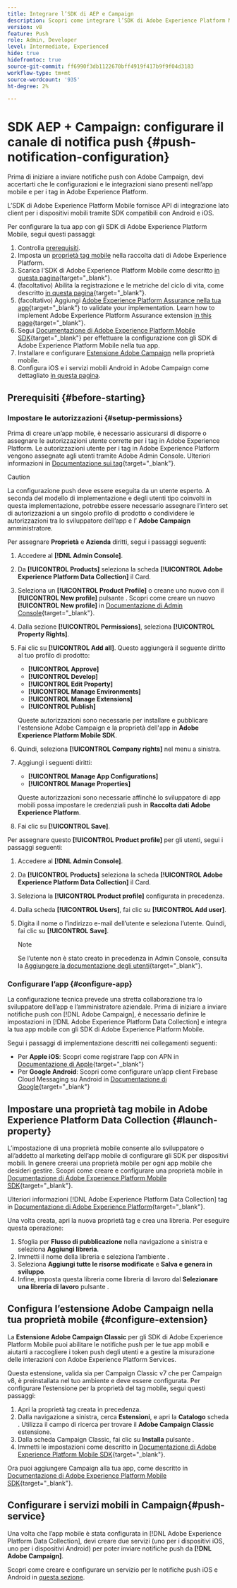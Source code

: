 ```yaml
---
title: Integrare l’SDK di AEP e Campaign
description: Scopri come integrare l’SDK di Adobe Experience Platform Mobile con la tua app.
version: v8
feature: Push
role: Admin, Developer
level: Intermediate, Experienced
hide: true
hidefromtoc: true
source-git-commit: ff6990f3db1122670bff4919f417b9f9f04d3183
workflow-type: tm+mt
source-wordcount: '935'
ht-degree: 2%

---
```



# SDK AEP + Campaign: configurare il canale di notifica push {#push-notification-configuration}

Prima di iniziare a inviare notifiche push con Adobe Campaign, devi accertarti che le configurazioni e le integrazioni siano presenti nell’app mobile e per i tag in Adobe Experience Platform.

L’SDK di Adobe Experience Platform Mobile fornisce API di integrazione lato client per i dispositivi mobili tramite SDK compatibili con Android e iOS.

Per configurare la tua app con gli SDK di Adobe Experience Platform Mobile, segui questi passaggi:

1. Controlla [prerequisiti](#before-starting).
1. Imposta un [proprietà tag mobile](#launch-property) nella raccolta dati di Adobe Experience Platform.
1. Scarica l&#39;SDK di Adobe Experience Platform Mobile come descritto [in questa pagina](https://developer.adobe.com/client-sdks/documentation/getting-started/get-the-sdk/){target="_blank"}.
1. (facoltativo) Abilita la registrazione e le metriche del ciclo di vita, come descritto [in questa pagina](https://developer.adobe.com/client-sdks/documentation/getting-started/enable-debug-logging/){target="_blank"}.
1. (facoltativo) Aggiungi [Adobe Experience Platform Assurance nella tua app](https://developer.adobe.com/client-sdks/documentation/getting-started/validate/){target="_blank"} to validate your implementation. Learn how to implement Adobe Experience Platform Assurance extension [in this page](https://developer.adobe.com/client-sdks/documentation/platform-assurance-sdk/){target="_blank"}.
1. Segui [Documentazione di Adobe Experience Platform Mobile SDK](https://developer.adobe.com/client-sdks/documentation/getting-started/){target="_blank"} per effettuare la configurazione con gli SDK di Adobe Experience Platform Mobile nella tua app.
1. Installare e configurare [Estensione Adobe Campaign](#configure-extension) nella proprietà mobile.
1. Configura iOS e i servizi mobili Android in Adobe Campaign come dettagliato [in questa pagina](../send/push.md#push-config).


## Prerequisiti {#before-starting}

### Impostare le autorizzazioni {#setup-permissions}

Prima di creare un’app mobile, è necessario assicurarsi di disporre o assegnare le autorizzazioni utente corrette per i tag in Adobe Experience Platform. Le autorizzazioni utente per i tag in Adobe Experience Platform vengono assegnate agli utenti tramite Adobe Admin Console. Ulteriori informazioni in [Documentazione sui tag](https://experienceleague.adobe.com/docs/experience-platform/tags/admin/user-permissions.html){target="_blank"}.

>[!CAUTION]
>
>La configurazione push deve essere eseguita da un utente esperto. A seconda del modello di implementazione e degli utenti tipo coinvolti in questa implementazione, potrebbe essere necessario assegnare l’intero set di autorizzazioni a un singolo profilo di prodotto o condividere le autorizzazioni tra lo sviluppatore dell’app e l’ **Adobe Campaign** amministratore.

Per assegnare **Proprietà** e **Azienda** diritti, segui i passaggi seguenti:

1. Accedere al **[!DNL Admin Console]**.
1. Da **[!UICONTROL Products]** seleziona la scheda **[!UICONTROL Adobe Experience Platform Data Collection]** il Card.
1. Seleziona un **[!UICONTROL Product Profile]** o creane uno nuovo con il **[!UICONTROL New profile]** pulsante . Scopri come creare un nuovo **[!UICONTROL New profile]** in [Documentazione di Admin Console](https://experienceleague.adobe.com/docs/experience-platform/access-control/ui/create-profile.html#ui){target="_blank"}.
1. Dalla sezione **[!UICONTROL Permissions]**, seleziona **[!UICONTROL Property Rights]**.
1. Fai clic su **[!UICONTROL Add all]**. Questo aggiungerà il seguente diritto al tuo profilo di prodotto:
   * **[!UICONTROL Approve]**
   * **[!UICONTROL Develop]**
   * **[!UICONTROL Edit Property]**
   * **[!UICONTROL Manage Environments]**
   * **[!UICONTROL Manage Extensions]**
   * **[!UICONTROL Publish]**

   Queste autorizzazioni sono necessarie per installare e pubblicare l&#39;estensione Adobe Campaign e la proprietà dell&#39;app in **Adobe Experience Platform Mobile SDK**.

1. Quindi, seleziona **[!UICONTROL Company rights]** nel menu a sinistra.
1. Aggiungi i seguenti diritti:

   * **[!UICONTROL Manage App Configurations]**
   * **[!UICONTROL Manage Properties]**

   Queste autorizzazioni sono necessarie affinché lo sviluppatore di app mobili possa impostare le credenziali push in **Raccolta dati Adobe Experience Platform**.

1. Fai clic su **[!UICONTROL Save]**.

Per assegnare questo **[!UICONTROL Product profile]** per gli utenti, segui i passaggi seguenti:

1. Accedere al **[!DNL Admin Console]**.
1. Da **[!UICONTROL Products]** seleziona la scheda **[!UICONTROL Adobe Experience Platform Data Collection]** il Card.
1. Seleziona la **[!UICONTROL Product profile]** configurata in precedenza.
1. Dalla scheda **[!UICONTROL Users]**, fai clic su **[!UICONTROL Add user]**.
1. Digita il nome o l’indirizzo e-mail dell’utente e seleziona l’utente. Quindi, fai clic su **[!UICONTROL Save]**.

   >[!NOTE]
   >
   >Se l’utente non è stato creato in precedenza in Admin Console, consulta la [Aggiungere la documentazione degli utenti](https://helpx.adobe.com/enterprise/using/manage-users-individually.html#add-users){target="_blank"}.

### Configurare l’app {#configure-app}

La configurazione tecnica prevede una stretta collaborazione tra lo sviluppatore dell’app e l’amministratore aziendale. Prima di iniziare a inviare notifiche push con [!DNL Adobe Campaign], è necessario definire le impostazioni in [!DNL Adobe Experience Platform Data Collection] e integra la tua app mobile con gli SDK di Adobe Experience Platform Mobile.

Segui i passaggi di implementazione descritti nei collegamenti seguenti:

* Per **Apple iOS**: Scopri come registrare l’app con APN in [Documentazione di Apple](https://developer.apple.com/documentation/usernotifications/registering_your_app_with_apns){target="_blank"}
* Per **Google Android**: Scopri come configurare un’app client Firebase Cloud Messaging su Android in [Documentazione di Google](https://firebase.google.com/docs/cloud-messaging/android/client){target="_blank"}

<!--
## Add your app push credentials in Adobe Experience Platform Data Collection {#push-credentials}

After granting the correct user permissions, you now need to add your mobile application push credentials in Adobe Experience Platform Data Collection. 

The mobile app push credential registration is required to authorize Adobe to send push notifications on your behalf. Refer to the steps detailed below:

1. From [!DNL Adobe Experience Platform Data Collection], browse to **[!UICONTROL App Surfaces]** in the left rail.

1. Click **[!UICONTROL Create App Surface]** to create a new configuration.

1. Enter a **[!UICONTROL Name]** for the configuration.

1. From **[!UICONTROL Mobile Application Configuration]**, select the system and enter settings.

    * **For iOS**

        1. Enter the mobile app **Bundle Id** in the **[!UICONTROL App ID (iOS Bundle ID)]** field. The app Bundle ID can be found in the **General** tab of the primary target in **XCode**.
        
        1. Switched on the **[!UICONTROL Push Credentials]** button to add your credentials.
        
        1. Drag and drop your .p8 Apple Push Notification Authentication Key file. This key can be acquired from the **Certificates**, **Identifiers** and **Profiles** page.

        1. Provide the **Key ID**. This is a 10 character string assigned during the creation of p8 auth key. It can be found under **Keys** tab in **Certificates**, **Identifiers** and **Profiles** page.
        
        1. Provide the **Team ID**. This is a string value which can be found under the Membership tab.

    * **For Android**

        1. Provide the **[!UICONTROL App ID (Android package name)]**: usually the package name is the app id in your `build.gradle` file.

        1. Switched on the **[!UICONTROL Push Credentials]** button to add your credentials.

        1. Drag and drop the FCM push credentials. For more details on how to get the push credentials refer to [Google Documentation](https://firebase.google.com/docs/admin/setup#initialize-sdk){target="_blank"}.
    

1. Click **[!UICONTROL Save]** to create your app configuration.
-->

## Impostare una proprietà tag mobile in Adobe Experience Platform Data Collection {#launch-property}

L’impostazione di una proprietà mobile consente allo sviluppatore o all’addetto al marketing dell’app mobile di configurare gli SDK per dispositivi mobili. In genere creerai una proprietà mobile per ogni app mobile che desideri gestire. Scopri come creare e configurare una proprietà mobile in [Documentazione di Adobe Experience Platform Mobile SDK](https://developer.adobe.com/client-sdks/documentation/getting-started/create-a-mobile-property/){target="_blank"}.
<!--
To get the SDKs needed for push notification to work you will need the following SDK extensions, for both Android and iOS:

* **[!UICONTROL Mobile Core]** (installed automatically)
* **[!UICONTROL Profile]** (installed automatically)
* **[!UICONTROL Adobe Experience Platform Edge]**
* **[!UICONTROL Adobe Experience Platform Assurance]**, optional but recommended to debug the mobile implementation.
-->

Ulteriori informazioni [!DNL Adobe Experience Platform Data Collection] tag in [Documentazione di Adobe Experience Platform](https://experienceleague.adobe.com/docs/platform-learn/implement-mobile-sdk/initial-configuration/configure-tags.html){target="_blank"}.

Una volta creata, apri la nuova proprietà tag e crea una libreria. Per eseguire questa operazione:

1. Sfoglia per **Flusso di pubblicazione** nella navigazione a sinistra e seleziona **Aggiungi libreria**.
1. Immetti il nome della libreria e seleziona l’ambiente .
1. Seleziona **Aggiungi tutte le risorse modificate** e **Salva e genera in sviluppo**.
1. Infine, imposta questa libreria come libreria di lavoro dal **Selezionare una libreria di lavoro** pulsante .


## Configura l’estensione Adobe Campaign nella tua proprietà mobile {#configure-extension}

La **Estensione Adobe Campaign Classic** per gli SDK di Adobe Experience Platform Mobile puoi abilitare le notifiche push per le tue app mobili e aiutarti a raccogliere i token push degli utenti e a gestire la misurazione delle interazioni con Adobe Experience Platform Services.

Questa estensione, valida sia per Campaign Classic v7 che per Campaign v8, è preinstallata nel tuo ambiente e deve essere configurata. Per configurare l’estensione per la proprietà del tag mobile, segui questi passaggi:

1. Apri la proprietà tag creata in precedenza.
1. Dalla navigazione a sinistra, cerca **Estensioni**, e apri la **Catalogo** scheda . Utilizza il campo di ricerca per trovare il **Adobe Campaign Classic** estensione.
1. Dalla scheda Campaign Classic, fai clic su **Installa** pulsante .
1. Immetti le impostazioni come descritto in [Documentazione di Adobe Experience Platform Mobile SDK](https://developer.adobe.com/client-sdks/documentation/adobe-campaign-classic/){target="_blank"}.

Ora puoi aggiungere Campaign alla tua app, come descritto in  [Documentazione di Adobe Experience Platform Mobile SDK](https://developer.adobe.com/client-sdks/documentation/adobe-campaign-classic/#add-campaign-classic-to-your-app){target="_blank"}.

## Configurare i servizi mobili in Campaign{#push-service}

Una volta che l’app mobile è stata configurata in [!DNL Adobe Experience Platform Data Collection], devi creare due servizi (uno per i dispositivi iOS, uno per i dispositivi Android) per poter inviare notifiche push da **[!DNL Adobe Campaign]**.

Scopri come creare e configurare un servizio per le notifiche push iOS e Android in [questa sezione](../send/push.md#push-config).
